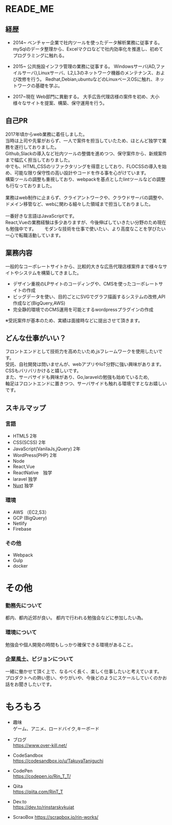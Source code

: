 # READE_ME

## 経歴
- 2014~
ベンチャー企業で社内ツールを使ったデータ解析業務に従事する。
mySqlのデータ整理から、Excelマクロなどで社内効率化を推進し、初めてプログラミングに触れる。

- 2015~
公共施設インフラ管理の業務に従事する。
Windowsサーバ(AD,ファイルサーバ),Linuxサーバ、L2,L3のネットワーク機器のメンテナンス、および改修を行う。
Redhat,Debian,ubuntuなどのLinuxベースOSに触れ、ネットワークの基礎を学ぶ。

- 2017~現在
Web部門に異動する。
大手広告代理店様の案件を初め、大小様々なサイトを提案、構築、保守運用を行う。

## 自己PR
2017年頃からweb業務に着任しました。  
当時は上司や先輩がおらず、一人で案件を担当していたため、ほとんど独学で業務を遂行しておりました。  
Github,Slackの導入など社内ツールの整備を進めつつ、保守案件から、新規案件まで幅広く担当しておりました。  
中でも、HTML,CSSのリファクタリングを得意としており、FLOCSSの導入を始め、可能な限り保守性の高い設計やコードを作る事を心がけています。  
構築ツールの調整も重視しており、webpackを基点としたlintツールなどの調整も行なっておりました。  
<br>
業務はweb制作に止まらず、クライアントワークや、クラウドサーバの調整や、ドメイン移管など、webに関わる細々した領域まで担当しておりました。  
<br>
一番好きな言語はJavaScriptです。  
React,Vueの業務経験は多少ありますが、今後伸ばしていきたい分野のため現在も勉強中です。　　
モダンな技術を仕事で使いたい、より高度なことを学びたい一心で転職活動しています。


## 業務内容  
一般的なコーポレートサイトから、比較的大きな広告代理店様案件まで様々なサイトやシステムを構築してきました。  
- デザイン重視のLPサイトのコーディングや、CMSを使ったコーポレートサイトの作成　　  
- ビッグデータを使い、目的ごとにSVGでグラフ描画するシステムの改修,API作成など(BigQuery,AWS)  
- 完全静的環境でのCMS運用を可能とするwordpressプラグインの作成  

※受託案件が基本のため、実績は面接時などに提出させて頂きます。  

## どんな仕事がいい？
フロントエンドとして技術力を高めたいため,jsフレームワークを使用したいです。  
受託、自社開発は問いませんが、webアプリやIoT分野に強い興味があります。  
CSSもバリバリかけると嬉しいです。  
また、サーバサイドも興味があり、Go,laravelの勉強も始めているため,  
軸足はフロントエンドに置きつつ、サーバサイドも触れる環境ですとなお嬉しいです。  


## スキルマップ
### 言語
- HTML5 2年
- CSS(SCSS) 2年
- JavaScript(VanilaJs,jQuery) 2年
- WordPress(PHP) 2年
- Node
- React,Vue  
- ReactNative　独学
- laravel 独学
- [Nuxt](https://github.com/TakuyaTaniguchi/MovieStocker) 独学  
### 環境
- AWS （EC2,S3）
- GCP (BigQuery)  
- Netlify  
- Firebase  
### その他
- Webpack 
- Gulp
- docker

# その他

### 勤務先について
都内、都内近郊が良い。
都内で行われる勉強会などに参加したい為。

### 環境について

勉強会や個人開発の時間もしっかり確保できる環境があること。    

### 企業風土、ビジョンについて
一緒に働かせて頂く上で、なるべく長く、楽しく仕事したいと考えています。  
プロダクトへの熱い思い、やりがいや、今後どのようにスケールしていくのかお話をお聞きしたいです。

# もろもろ
- 趣味  
ゲーム、アニメ、ロードバイク,キーボード

- ブログ  
https://www.over-kill.net/

- CodeSandbox  
https://codesandbox.io/u/TakuyaTaniguchi

- CodePen    
https://codepen.io/Rin_T_T/

- Qiita  
https://qiita.com/RinT_T

- Dev.to  
https://dev.to/rinstarskykujat

- ScraoBox
https://scrapbox.io/rin-works/





